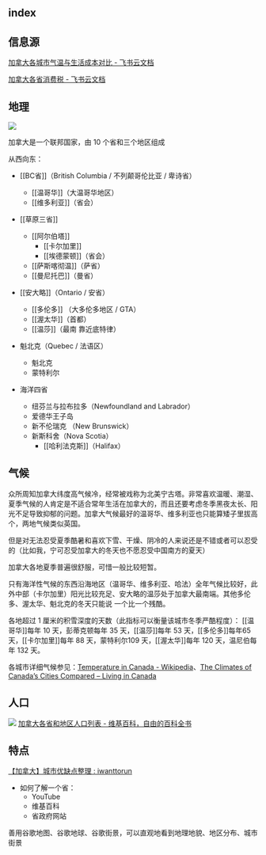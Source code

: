 
## index

## 信息源

[加拿大各城市气温与生活成本对比 - 飞书云文档](https://gd7dcarg0g.feishu.cn/sheets/shtcn5KHSmJTvXAanKbHv90OJub)

[加拿大各省消费税 - 飞书云文档](https://gd7dcarg0g.feishu.cn/sheets/shtcnZmOh3DgZNFmludpTuZF1rc)


## 地理
![](https://picture-guan.oss-cn-hangzhou.aliyuncs.com/20220829144453.png)

加拿大是一个联邦国家，由 10 个省和三个地区组成



从西向东：
- [[BC省]]（British Columbia / 不列颠哥伦比亚 / 卑诗省）
	- [[温哥华]]（大温哥华地区）
	- [[维多利亚]]（省会）

- [[草原三省]]
	- [[阿尔伯塔]]
		- [[卡尔加里]]
		- [[埃德蒙顿]]（省会）
	- [[萨斯喀彻温]]（萨省）
	- [[曼尼托巴]]（曼省）

- [[安大略]]（Ontario / 安省）
	- [[多伦多]] （大多伦多地区 / GTA）
	- [[渥太华]]（首都）
	- [[温莎]]（最南 靠近底特律）

- 魁北克（Quebec / 法语区）
	- 魁北克
	- 蒙特利尔

- 海洋四省
	- 纽芬兰与拉布拉多（Newfoundland and Labrador）
	- 爱德华王子岛
	- 新不伦瑞克 （New Brunswick） 
	- 新斯科舍（Nova Scotia） 
		- [[哈利法克斯]]（Halifax）

<!--面朝大海、春暖花开、民风淳朴、经济不行-->

## 气候

众所周知加拿大纬度高气候冷，经常被戏称为北美宁古塔。非常喜欢温暖、潮湿、夏季气候的人肯定是不适合常年生活在加拿大的，而且还要考虑冬季黑夜太长、阳光不足导致抑郁的问题。加拿大气候最好的温哥华、维多利亚也只能算矮子里拔高个，两地气候类似英国。

但是对无法忍受夏季酷暑和喜欢下雪、干燥、阴冷的人来说还是不错或者可以忍受的（比如我，宁可忍受加拿大的冬天也不愿忍受中国南方的夏天）

加拿大各地夏季普遍很舒服，可惜一般比较短暂。

只有海洋性气候的东西沿海地区（温哥华、维多利亚、哈法）全年气候比较好，此外中部（卡尔加里）阳光比较充足、安大略的温莎处于加拿大最南端。其他多伦多、渥太华、魁北克的冬天只能说 一个比一个残酷。


各地超过 1 厘米的积雪深度的天数（此指标可以衡量该城市冬季严酷程度）：
[[温哥华]]每年 10 天，彭蒂克顿每年 35 天，[[温莎]]每年 53 天，[[多伦多]]每年65天，[[卡尔加里]]每年 88 天，蒙特利尔109 天，[[渥太华]]每年 120 天，温尼伯每年 132 天。


各城市详细气候参见：[Temperature in Canada - Wikipedia](https://en.wikipedia.org/wiki/Temperature_in_Canada?useskin=vector)、[The Climates of Canada’s Cities Compared – Living in Canada](https://www.livingin-canada.com/canadian-climates.html)

## 人口

![](https://picture-guan.oss-cn-hangzhou.aliyuncs.com/20230301131953.png)
[加拿大各省和地区人口列表 - 维基百科，自由的百科全书](https://zh.wikipedia.org/wiki/%E5%8A%A0%E6%8B%BF%E5%A4%A7%E5%90%84%E7%9C%81%E5%92%8C%E5%9C%B0%E5%8C%BA%E4%BA%BA%E5%8F%A3%E5%88%97%E8%A1%A8?useskin=vector)

## 特点

[【加拿大】城市优缺点整理 : iwanttorun](https://www.reddit.com/r/iwanttorun/comments/xfof8g/%E5%8A%A0%E6%8B%BF%E5%A4%A7%E5%9F%8E%E5%B8%82%E4%BC%98%E7%BC%BA%E7%82%B9%E6%95%B4%E7%90%86/?utm_source=share&utm_medium=ios_app&utm_name=iossmf)

- 如何了解一个省：
	- YouTube
	- 维基百科
	- 省政府网站

善用谷歌地图、谷歌地球、谷歌街景，可以直观地看到地理地貌、地区分布、城市街景

